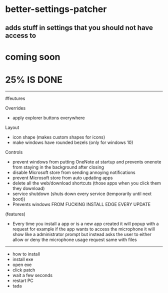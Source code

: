 # better-settings-patcher
adds stuff in settings that you should not have access to
--------
# coming soon

# 25% IS DONE
----
#feutures

Overrides
- apply explorer buttons everywhere 

Layout
- icon shape (makes custom shapes for icons)
- make windows have rounded bezels (only for windows 10)

Controls
- prevent windows from putting OneNote at startup and prevents onenote from staying in the background after closing
- disable Microsoft store from sending annoying notifications
- prevent Microsoft store from auto updating apps
- delete all the web/download shortcuts (those apps when you click them they download)
- service shutdown (shuts down every service (temporarily until next boot))
- Prevents windows FROM FUCKING INSTALL EDGE EVERY UPDATE

(features)
- Every time you install a app or is a new app created it will popup with a request for example if the app wants to access the microphone it will show like a administrator prompt but instead asks the user to either allow or deny the microphone usage request same with files

---
- how to install
- install exe
- open exe
- click patch
- wait a few seconds
- restart PC
- tada
